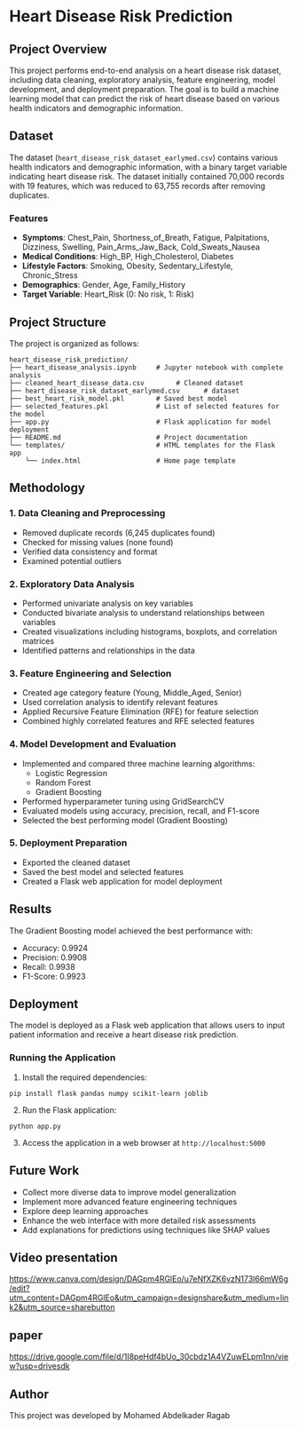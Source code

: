 # Heart Disease Risk Prediction

## Project Overview

This project performs end-to-end analysis on a heart disease risk dataset, including data cleaning, exploratory analysis, feature engineering, model development, and deployment preparation. The goal is to build a machine learning model that can predict the risk of heart disease based on various health indicators and demographic information.

## Dataset

The dataset (`heart_disease_risk_dataset_earlymed.csv`) contains various health indicators and demographic information, with a binary target variable indicating heart disease risk. The dataset initially contained 70,000 records with 19 features, which was reduced to 63,755 records after removing duplicates.

### Features

- **Symptoms**: Chest_Pain, Shortness_of_Breath, Fatigue, Palpitations, Dizziness, Swelling, Pain_Arms_Jaw_Back, Cold_Sweats_Nausea
- **Medical Conditions**: High_BP, High_Cholesterol, Diabetes
- **Lifestyle Factors**: Smoking, Obesity, Sedentary_Lifestyle, Chronic_Stress
- **Demographics**: Gender, Age, Family_History
- **Target Variable**: Heart_Risk (0: No risk, 1: Risk)

## Project Structure

The project is organized as follows:

```
heart_disease_risk_prediction/
├── heart_disease_analysis.ipynb     # Jupyter notebook with complete analysis
├── cleaned_heart_disease_data.csv        # Cleaned dataset
├── heart_disease_risk_dataset_earlymed.csv      # dataset
├── best_heart_risk_model.pkl        # Saved best model
├── selected_features.pkl            # List of selected features for the model
├── app.py                           # Flask application for model deployment
├── README.md                        # Project documentation
└── templates/                       # HTML templates for the Flask app
    └── index.html                   # Home page template
```

## Methodology

### 1. Data Cleaning and Preprocessing

- Removed duplicate records (6,245 duplicates found)
- Checked for missing values (none found)
- Verified data consistency and format
- Examined potential outliers

### 2. Exploratory Data Analysis

- Performed univariate analysis on key variables
- Conducted bivariate analysis to understand relationships between variables
- Created visualizations including histograms, boxplots, and correlation matrices
- Identified patterns and relationships in the data

### 3. Feature Engineering and Selection

- Created age category feature (Young, Middle_Aged, Senior)
- Used correlation analysis to identify relevant features
- Applied Recursive Feature Elimination (RFE) for feature selection
- Combined highly correlated features and RFE selected features

### 4. Model Development and Evaluation

- Implemented and compared three machine learning algorithms:
  - Logistic Regression
  - Random Forest
  - Gradient Boosting
- Performed hyperparameter tuning using GridSearchCV
- Evaluated models using accuracy, precision, recall, and F1-score
- Selected the best performing model (Gradient Boosting)

### 5. Deployment Preparation

- Exported the cleaned dataset
- Saved the best model and selected features
- Created a Flask web application for model deployment

## Results

The Gradient Boosting model achieved the best performance with:
- Accuracy: 0.9924
- Precision: 0.9908
- Recall: 0.9938
- F1-Score: 0.9923

## Deployment

The model is deployed as a Flask web application that allows users to input patient information and receive a heart disease risk prediction.

### Running the Application

1. Install the required dependencies:
```
pip install flask pandas numpy scikit-learn joblib
```

2. Run the Flask application:
```
python app.py
```

3. Access the application in a web browser at `http://localhost:5000`

## Future Work

- Collect more diverse data to improve model generalization
- Implement more advanced feature engineering techniques
- Explore deep learning approaches
- Enhance the web interface with more detailed risk assessments
- Add explanations for predictions using techniques like SHAP values

## Video presentation 
https://www.canva.com/design/DAGpm4RGlEo/u7eNfXZK6vzN173l66mW6g/edit?utm_content=DAGpm4RGlEo&utm_campaign=designshare&utm_medium=link2&utm_source=sharebutton


## paper
https://drive.google.com/file/d/1I8peHdf4bUo_30cbdz1A4VZuwELpm1nn/view?usp=drivesdk

## Author

This project was developed by Mohamed Abdelkader Ragab 

